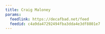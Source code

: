 ```yaml
---
title: Craig Maloney
params:
  feedlink: https://decafbad.net/feed
  feedid: c4a9da47292494fba3dda4e3df8801e7
---
```

